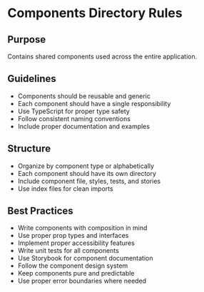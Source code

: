 # Components Directory Rules

## Purpose

Contains shared components used across the entire application.

## Guidelines

- Components should be reusable and generic
- Each component should have a single responsibility
- Use TypeScript for proper type safety
- Follow consistent naming conventions
- Include proper documentation and examples

## Structure

- Organize by component type or alphabetically
- Each component should have its own directory
- Include component file, styles, tests, and stories
- Use index files for clean imports

## Best Practices

- Write components with composition in mind
- Use proper prop types and interfaces
- Implement proper accessibility features
- Write unit tests for all components
- Use Storybook for component documentation
- Follow the component design system
- Keep components pure and predictable
- Use proper error boundaries where needed
